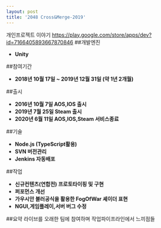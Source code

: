```yaml
---
layout: post
title: '2048 Cross&Merge-2019'
---
```

개인프로젝트 이야기
https://play.google.com/store/apps/dev?id=7166405893667870846
##개발엔진
- **Unity**

##참여기간
- **2018년 10월 17일 ~ 2019년 12월 31일 (약 1년 2개월)**

##출시
- **2016년 10월 7일 AOS,IOS 출시**
- **2019년 7월 25일 Steam 출시**
- **2020년 6월 11일 AOS,IOS,Steam 서비스종료**

##기술
- **Node.js (TypeScript활용)**
- **SVN 버전관리**
- **Jenkins 자동배포**

##작업
- **신규컨텐츠(연합전) 프로토타이핑 및 구현**
- **퍼포먼스 개선**
- **가우시안 블러공식을 활용한 FogOfWar 셰이더 표현**
- **NGUI,게임플레이,서버 버그 수정**

##요약
라이브를 오래한 팀에 참여하며 작업파이프라인에서 느끼점들
